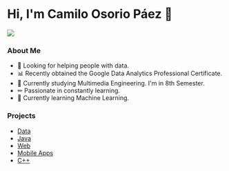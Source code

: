 # Hi, I'm Camilo Osorio Páez 👋

<img src = "https://i.imgur.com/IiwHw2k.jpg"/>

### About Me
- 🔎 Looking for helping people with data.
- 📊 Recently obtained the Google Data Analytics Professional Certificate.
- 🎥 Currently studying Multimedia Engineering. I'm in 8th Semester.
- ✏ Passionate in constantly learning.
- 🧠 Currently learning Machine Learning.

### Projects
- <a href="https://kaggle.com/caopdecode">Data</a>
- <a href="https://github.com/caopdecode/Java-Projects">Java</a>
- <a href="https://github.com/caopdecode/Web-Projects/">Web</a>
- <a href="https://github.com/caopdecode/Mobile-Apps">Mobile Apps</a>
- <a href="https://github.com/caopdecode/Cpp-projects">C++</a>

<!--
**caopdecode/caopdecode** is a ✨ _special_ ✨ repository because its `README.md` (this file) appears on your GitHub profile.

Here are some ideas to get you started:

- 🔭 I’m currently working on ...
- 🌱 I’m currently learning ...
- 👯 I’m looking to collaborate on ...
- 🤔 I’m looking for help with ...
- 💬 Ask me about ...
- 📫 How to reach me: ...
- 😄 Pronouns: ...
- ⚡ Fun fact: ...
-->


